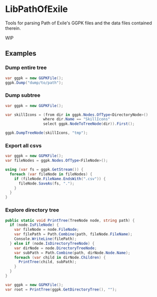 
# LibPathOfExile

Tools for parsing Path of Exile's GGPK files and the data files contained therein.

WIP

## Examples

### Dump entire tree
```cs
var ggpk = new GGPKFile();
ggpk.Dump("dump/to/path");
```

### Dump subtree

```cs
var ggpk = new GGPKFile();

var skillIcons = (from dir in ggpk.Nodes.OfType<DirectoryNode>()
                 where dir.Name == "SkillIcons"
                 select ggpk.NodeToTreeNode(dir)).First();

ggpk.DumpTreeNode(skillIcons, "tmp");
```

### Export all csvs

```cs
var ggpk = new GGPKFile();
var fileNodes = ggpk.Nodes.OfType<FileNode>();

using (var fs = ggpk.GetStream()) {
  foreach (var fileNode in fileNodes) {
    if (fileNode.FileName.EndsWith(".csv")) {
      fileNode.SaveAs(fs, ".");
    }
  }
}
```

### Explore directory tree

```cs
public static void PrintTree(TreeNode node, string path) {
  if (node.IsFileNode) {
    var fileNode = node.FileNode;
    var filePath = Path.Combine(path, fileNode.FileName);
    Console.WriteLine(filePath);
  } else if (node.IsDirectoryTreeNode) {
    var dirNode = node.DirectoryTreeNode;
    var subPath = Path.Combine(path, dirNode.Node.Name);
    foreach (var child in dirNode.Children) {
      PrintTree(child, subPath);
    }
  }
}

var ggpk = new GGPKFile();
var root = PrintTree(ggpk.GetDirectoryTree(), "");
```
